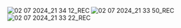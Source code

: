 ![02 07 2024_21 34 12_REC](https://github.com/HarshitaOberoi/Visual-Aesthetics/assets/154910521/fb7bcf4c-b8fd-4efc-88fa-b8efdf54d8f8)
![02 07 2024_21 33 50_REC](https://github.com/HarshitaOberoi/Visual-Aesthetics/assets/154910521/f7c0422f-9fbc-4df7-afc1-ba007b325fa7)
![02 07 2024_21 33 22_REC](https://github.com/HarshitaOberoi/Visual-Aesthetics/assets/154910521/2cd21548-8e10-4781-906e-952281606de7)
